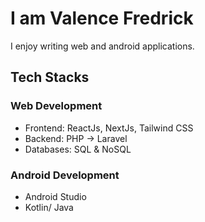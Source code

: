 # I am Valence Fredrick
I enjoy writing web and android applications.

## Tech Stacks
### Web Development
- Frontend: ReactJs, NextJs, Tailwind CSS
- Backend: PHP -> Laravel
- Databases: SQL & NoSQL

### Android Development
- Android Studio
- Kotlin/ Java

